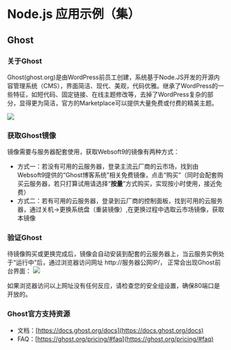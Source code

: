 # Node.js 应用示例（集）

## Ghost

### 关于Ghost

Ghost(ghost.org)是由WordPress前员工创建，系统基于Node.JS开发的开源内容管理系统（CMS），界面简洁、现代、美观，代码优雅。继承了WordPress的一些特征，如短代码、固定链接、在线主题修改等，去掉了WordPress复杂的部分，显得更为简洁，官方的Marketplace可以提供大量免费或付费的精美主题。

![](http://libs.websoft9.com/Websoft9/DocsPicture/zh/ghost/ghostui.jpg)

### 获取Ghost镜像
镜像需要与服务器配套使用，获取Websoft9的镜像有两种方式： 
* 方式一：若没有可用的云服务器，登录主流云厂商的云市场，找到由Websoft9提供的“Ghost博客系统”相关免费镜像，点击“购买”（同时会配套购买云服务器，若只打算试用请选择“**按量**”方式购买，实现按小时使用，接近免费） 
* 方式二：若有可用的云服务器，登录到云厂商的控制面板，找到可用的云服务器，通过关机-&gt;更换系统盘（重装镜像）,在更换过程中选取云市场镜像，获取本镜像

### 验证Ghost

待镜像购买或更换完成后，镜像会自动安装到配套的云服务器上，当云服务实例处于“运行中”后，通过浏览器访问网址 http://服务器公网IP/， 正常会出现Ghost前台界面： ![](http://libs.websoft9.com/Websoft9/DocsPicture/zh/ghost/ghost-bootpage-websoft9.png)

如果浏览器访问以上网址没有任何反应，请检查您的安全组设置，确保80端口是开放的。

### Ghost官方支持资源

* 文档：[https://docs.ghost.org/docs](https://docs.ghost.org/docs)
* FAQ：[https://ghost.org/pricing/#faq](https://ghost.org/pricing/#faq)